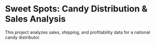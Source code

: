 # Sweet Spots: Candy Distribution & Sales Analysis

This project analyzes sales, shipping, and profitability data for a national candy distributor.